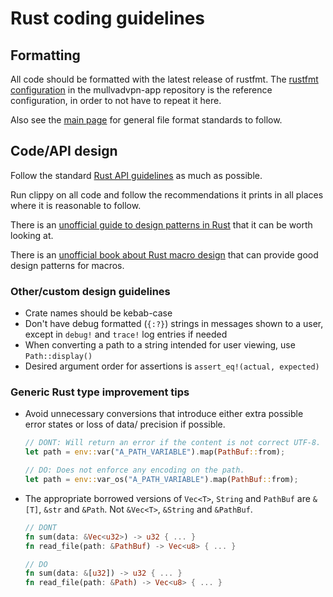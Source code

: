 # Rust coding guidelines

## Formatting

All code should be formatted with the latest release of rustfmt. The [rustfmt configuration] in the
mullvadvpn-app repository is the reference configuration, in order to not have to repeat it here.

Also see the [main page] for general file format standards to follow.

## Code/API design

Follow the standard [Rust API guidelines] as much as possible.

Run clippy on all code and follow the recommendations it prints in all places where it is reasonable
to follow.

There is an [unofficial guide to design patterns in Rust] that it can be worth looking at.

There is an [unofficial book about Rust macro design] that can provide good design patterns for
macros.

### Other/custom design guidelines

* Crate names should be kebab-case
* Don't have debug formatted (`{:?}`) strings in messages shown to a user, except in `debug!` and
  `trace!` log entries if needed
* When converting a path to a string intended for user viewing, use `Path::display()`
* Desired argument order for assertions is `assert_eq!(actual, expected)`

### Generic Rust type improvement tips

* Avoid unnecessary conversions that introduce either extra possible error states or loss of data/
  precision if possible.
  ```rust
  // DONT: Will return an error if the content is not correct UTF-8.
  let path = env::var("A_PATH_VARIABLE").map(PathBuf::from);

  // DO: Does not enforce any encoding on the path.
  let path = env::var_os("A_PATH_VARIABLE").map(PathBuf::from);
  ```
* The appropriate borrowed versions of `Vec<T>`, `String` and `PathBuf` are `&[T]`, `&str` and
  `&Path`. Not `&Vec<T>`, `&String` and `&PathBuf`.
  ```rust
  // DONT
  fn sum(data: &Vec<u32>) -> u32 { ... }
  fn read_file(path: &PathBuf) -> Vec<u8> { ... }

  // DO
  fn sum(data: &[u32]) -> u32 { ... }
  fn read_file(path: &Path) -> Vec<u8> { ... }
  ```


[rustfmt configuration]: https://github.com/mullvad/mullvadvpn-app/blob/master/rustfmt.toml
[main page]: ./README.md
[Rust API guidelines]: https://rust-lang-nursery.github.io/api-guidelines/
[unofficial guide to design patterns in Rust]: https://github.com/rust-unofficial/patterns
[unofficial book about Rust macro design]: https://danielkeep.github.io/tlborm/book/

